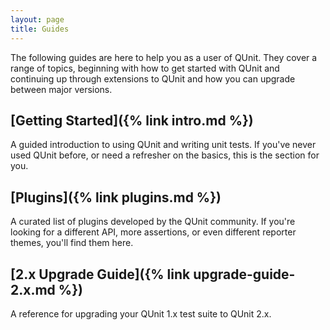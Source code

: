 ```yaml
---
layout: page
title: Guides
---
```


<p class="lead">The following guides are here to help you as a user of QUnit. They cover a range of topics, beginning with how to get started with QUnit and continuing up through extensions to QUnit and how you can upgrade between major versions.</p>

## [Getting Started]({% link intro.md %})

A guided introduction to using QUnit and writing unit tests. If you've never used QUnit before, or need a refresher on the basics, this is the section for you.

## [Plugins]({% link plugins.md %})

A curated list of plugins developed by the QUnit community. If you're looking for a different API, more assertions, or even different reporter themes, you'll find them here.

## [2.x Upgrade Guide]({% link upgrade-guide-2.x.md %})

A reference for upgrading your QUnit 1.x test suite to QUnit 2.x.

